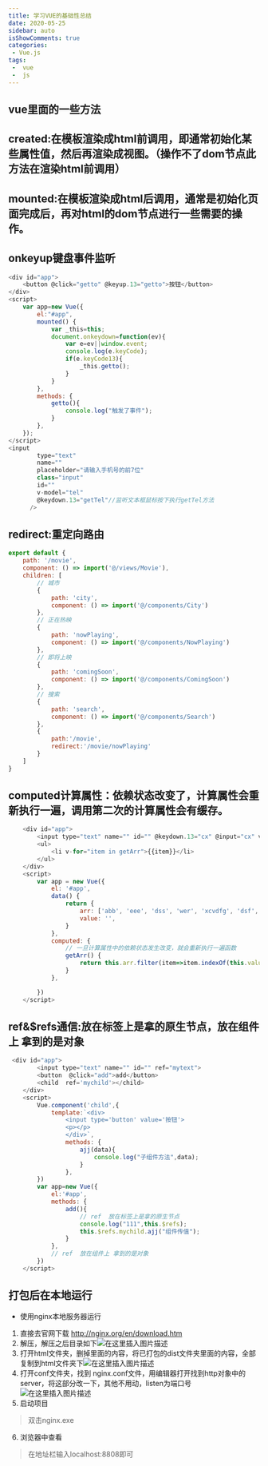 ```yaml
---
title: 学习VUE的基础性总结
date: 2020-05-25
sidebar: auto
isShowComments: true
categories:
 - Vue.js
tags:
 -  vue 
 -  js
---
```

## vue里面的一些方法
## created:在模板渲染成html前调用，即通常初始化某些属性值，然后再渲染成视图。（操作不了dom节点此方法在渲染html前调用）

## mounted:在模板渲染成html后调用，通常是初始化页面完成后，再对html的dom节点进行一些需要的操作。
## onkeyup键盘事件监听

```javascript
<div id="app">
    <button @click="getto" @keyup.13="getto">按钮</button>
</div>
<script>
    var app=new Vue({
        el:"#app",
        mounted() {
            var _this=this;
            document.onkeydown=function(ev){
                var e=ev||window.event;
                console.log(e.keyCode);
                if(e.keyCode13){
                    _this.getto();
                }
            }
        },
        methods: {
            getto(){
                console.log("触发了事件");
            }
        },
    });
</script>
<input
        type="text"
        name=""
        placeholder="请输入手机号的前7位"
        class="input"
        id=""
        v-model="tel"
        @keydown.13="getTel"//监听文本框鼠标按下执行getTel方法
      />
```
## redirect:重定向路由

```javascript
export default {
    path: '/movie',
    component: () => import('@/views/Movie'),
    children: [
        // 城市
        {
            path: 'city',
            component: () => import('@/components/City')
        },
        // 正在热映
        {
            path: 'nowPlaying',
            component: () => import('@/components/NowPlaying')
        },
        // 即将上映
        {
            path: 'comingSoon',
            component: () => import('@/components/ComingSoon')
        },
        // 搜索
        {
            path: 'search',
            component: () => import('@/components/Search')
        },
        {
            path:'/movie',
            redirect:'/movie/nowPlaying'
        }
    ]
}
```
## computed计算属性：依赖状态改变了，计算属性会重新执行一遍，调用第二次的计算属性会有缓存。

```javascript
    <div id="app">
        <input type="text" name="" id="" @keydown.13="cx" @input="cx" v-model="value">
        <ul>
            <li v-for="item in getArr">{{item}}</li>
        </ul>
    </div>
    <script>
        var app = new Vue({
            el: '#app',
            data() {
                return {
                    arr: ['abb', 'eee', 'dss', 'wer', 'xcvdfg', 'dsf', 'aa', 'echo'],
                    value: '',
                }
            },
            computed: {
                // 一旦计算属性中的依赖状态发生改变，就会重新执行一遍函数
                getArr() {
                    return this.arr.filter(item=>item.indexOf(this.value)>-1);
                }
            },

        })
    </script>
```
## ref&$refs通信:放在标签上是拿的原生节点，放在组件上 拿到的是对象

```javascript
 <div id="app">
        <input type="text" name="" id="" ref="mytext">
        <button  @click="add">add</button>
        <child  ref='mychild'></child>
    </div>
    <script>
        Vue.component('child',{
            template:`<div>
                <input type='button' value='按钮'>
                <p></p>
                </div>`,
                methods: {
                    ajj(data){
                        console.log("子组件方法",data);
                    }
                },
        })
        var app=new Vue({
            el:'#app',
            methods: {
                add(){
                    // ref  放在标签上是拿的原生节点
                    console.log("111",this.$refs);
                    this.$refs.mychild.ajj("组件传值");
                }
            },
            // ref  放在组件上 拿到的是对象
        })
    </script>
```
## 打包后在本地运行

- 使用nginx本地服务器运行
 1. 直接去官网下载    http://nginx.org/en/download.htm
 2. 解压，解压之后目录如下![在这里插入图片描述](https://img-blog.csdnimg.cn/20201023193358360.png?x-oss-process=image/watermark,type_ZmFuZ3poZW5naGVpdGk,shadow_10,text_aHR0cHM6Ly9ibG9nLmNzZG4ubmV0L3FxXzQzNDkwMzcy,size_16,color_FFFFFF,t_70#pic_center)
 3. 打开html文件夹，删掉里面的内容，将已打包的dist文件夹里面的内容，全部复制到html文件夹下![在这里插入图片描述](https://img-blog.csdnimg.cn/20201023193501832.png#pic_center)
 4. 打开conf文件夹，找到 nginx.conf文件，用编辑器打开找到http对象中的server，将这部分改一下，其他不用动，listen为端口号![在这里插入图片描述](https://img-blog.csdnimg.cn/20201023193819899.png?x-oss-process=image/watermark,type_ZmFuZ3poZW5naGVpdGk,shadow_10,text_aHR0cHM6Ly9ibG9nLmNzZG4ubmV0L3FxXzQzNDkwMzcy,size_16,color_FFFFFF,t_70#pic_center)
 5. 启动项目 
 >双击nginx.exe
 6. 浏览器中查看
 >在地址栏输入localhost:8808即可
